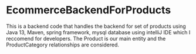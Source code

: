 # EcommerceBackendForProducts
This is a backend code that handles the backend for set of products using Java 13, Maven, spring framework, mysql database using intelliJ IDE which I reccomend for developers.
The Product is our main entity and the ProductCategory relationships are considered.
